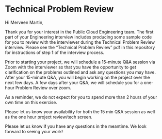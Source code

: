 # Technical Problem Review

Hi Merveen Martin,

Thank you for your interest in the Public Cloud Engineering team.  The first part of your Engineering interview includes producing some sample code for you to review with the interviewer during the Technical Problem Review interview. Please see the “Technical Problem Review” pdf in this repository for instructions of step 1 of the interview process.


Prior to starting your project, we will schedule a 15-minute Q&A session via Zoom with the interviewer so that you have the opportunity to get clarification on the problems outlined and ask any questions you may have. After your 15-minute Q&A, you will begin working on the project over the next few days. A few days after your Q&A, we will schedule you for a one-hour Problem Review over zoom. 

 
As a reminder, we do not expect for you to spend more than 2 hours of your own time on this exercise. 

 
Please let us know your availability for both the 15 min Q&A session as well as the one hour project review/tech screen.

 
Please let us know if you have any questions in the meantime.  We look forward to seeing your work!
